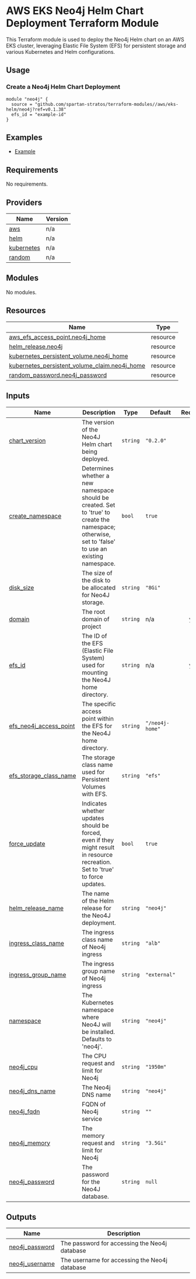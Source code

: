# AWS EKS Neo4j Helm Chart Deployment Terraform Module

This Terraform module is used to deploy the Neo4j Helm chart on an AWS EKS cluster, leveraging Elastic File System (EFS)
for persistent storage and various Kubernetes and Helm configurations.

## Usage

### Create a Neo4j Helm Chart Deployment

```hcl
module "neo4j" {
  source = "github.com/spartan-stratos/terraform-modules//aws/eks-helm/neo4j?ref=v0.1.38"
  efs_id = "example-id"
}

```

## Examples

- [Example](./examples/complete/)

<!-- BEGIN_TF_DOCS -->
## Requirements

No requirements.

## Providers

| Name | Version |
|------|---------|
| <a name="provider_aws"></a> [aws](#provider\_aws) | n/a |
| <a name="provider_helm"></a> [helm](#provider\_helm) | n/a |
| <a name="provider_kubernetes"></a> [kubernetes](#provider\_kubernetes) | n/a |
| <a name="provider_random"></a> [random](#provider\_random) | n/a |

## Modules

No modules.

## Resources

| Name | Type |
|------|------|
| [aws_efs_access_point.neo4j_home](https://registry.terraform.io/providers/hashicorp/aws/latest/docs/resources/efs_access_point) | resource |
| [helm_release.neo4j](https://registry.terraform.io/providers/hashicorp/helm/latest/docs/resources/release) | resource |
| [kubernetes_persistent_volume.neo4j_home](https://registry.terraform.io/providers/hashicorp/kubernetes/latest/docs/resources/persistent_volume) | resource |
| [kubernetes_persistent_volume_claim.neo4j_home](https://registry.terraform.io/providers/hashicorp/kubernetes/latest/docs/resources/persistent_volume_claim) | resource |
| [random_password.neo4j_password](https://registry.terraform.io/providers/hashicorp/random/latest/docs/resources/password) | resource |

## Inputs

| Name | Description | Type | Default | Required |
|------|-------------|------|---------|:--------:|
| <a name="input_chart_version"></a> [chart\_version](#input\_chart\_version) | The version of the Neo4J Helm chart being deployed. | `string` | `"0.2.0"` | no |
| <a name="input_create_namespace"></a> [create\_namespace](#input\_create\_namespace) | Determines whether a new namespace should be created. Set to 'true' to create the namespace; otherwise, set to 'false' to use an existing namespace. | `bool` | `true` | no |
| <a name="input_disk_size"></a> [disk\_size](#input\_disk\_size) | The size of the disk to be allocated for Neo4J storage. | `string` | `"8Gi"` | no |
| <a name="input_domain"></a> [domain](#input\_domain) | The root domain of project | `string` | n/a | yes |
| <a name="input_efs_id"></a> [efs\_id](#input\_efs\_id) | The ID of the EFS (Elastic File System) used for mounting the Neo4J home directory. | `string` | n/a | yes |
| <a name="input_efs_neo4j_access_point"></a> [efs\_neo4j\_access\_point](#input\_efs\_neo4j\_access\_point) | The specific access point within the EFS for the Neo4J home directory. | `string` | `"/neo4j-home"` | no |
| <a name="input_efs_storage_class_name"></a> [efs\_storage\_class\_name](#input\_efs\_storage\_class\_name) | The storage class name used for Persistent Volumes with EFS. | `string` | `"efs"` | no |
| <a name="input_force_update"></a> [force\_update](#input\_force\_update) | Indicates whether updates should be forced, even if they might result in resource recreation. Set to 'true' to force updates. | `bool` | `true` | no |
| <a name="input_helm_release_name"></a> [helm\_release\_name](#input\_helm\_release\_name) | The name of the Helm release for the Neo4J deployment. | `string` | `"neo4j"` | no |
| <a name="input_ingress_class_name"></a> [ingress\_class\_name](#input\_ingress\_class\_name) | The ingress class name of Neo4j ingress | `string` | `"alb"` | no |
| <a name="input_ingress_group_name"></a> [ingress\_group\_name](#input\_ingress\_group\_name) | The ingress group name of Neo4j ingress | `string` | `"external"` | no |
| <a name="input_namespace"></a> [namespace](#input\_namespace) | The Kubernetes namespace where Neo4J will be installed. Defaults to 'neo4j'. | `string` | `"neo4j"` | no |
| <a name="input_neo4j_cpu"></a> [neo4j\_cpu](#input\_neo4j\_cpu) | The CPU request and limit for Neo4j | `string` | `"1950m"` | no |
| <a name="input_neo4j_dns_name"></a> [neo4j\_dns\_name](#input\_neo4j\_dns\_name) | The Neo4j DNS name | `string` | `"neo4j"` | no |
| <a name="input_neo4j_fqdn"></a> [neo4j\_fqdn](#input\_neo4j\_fqdn) | FQDN of Neo4j service | `string` | `""` | no |
| <a name="input_neo4j_memory"></a> [neo4j\_memory](#input\_neo4j\_memory) | The memory request and limit for Neo4j | `string` | `"3.5Gi"` | no |
| <a name="input_neo4j_password"></a> [neo4j\_password](#input\_neo4j\_password) | The password for the Neo4J database. | `string` | `null` | no |

## Outputs

| Name | Description |
|------|-------------|
| <a name="output_neo4j_password"></a> [neo4j\_password](#output\_neo4j\_password) | The password for accessing the Neo4j database |
| <a name="output_neo4j_username"></a> [neo4j\_username](#output\_neo4j\_username) | The username for accessing the Neo4j database |
<!-- END_TF_DOCS -->
